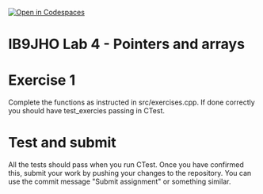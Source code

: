 [![Open in Codespaces](https://classroom.github.com/assets/launch-codespace-2972f46106e565e64193e422d61a12cf1da4916b45550586e14ef0a7c637dd04.svg)](https://classroom.github.com/open-in-codespaces?assignment_repo_id=16932087)
# IB9JHO Lab 4 - Pointers and arrays

# Exercise 1
Complete the functions as instructed in src/exercises.cpp. If done correctly you should have test_exercies passing in CTest.

# Test and submit
All the tests should pass when you run CTest.
Once you have confirmed this, submit your work by pushing your changes to the repository.
You can use the commit message "Submit assignment" or something similar.
